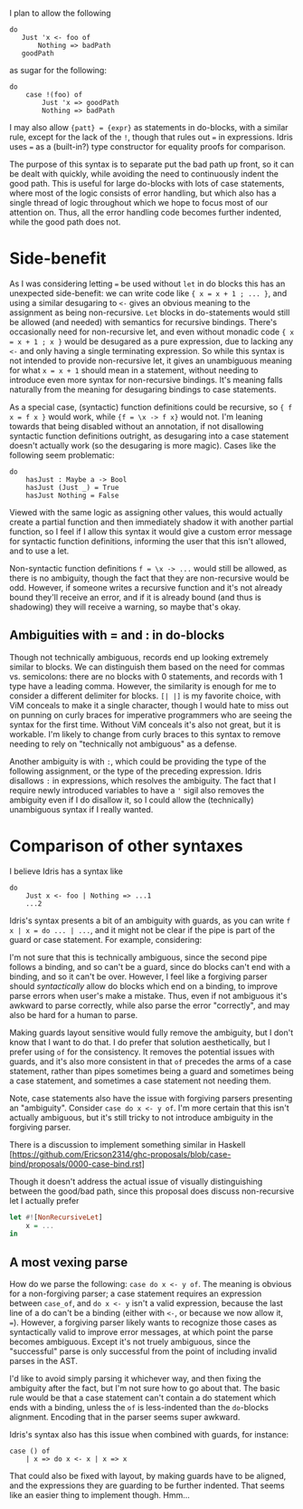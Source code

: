 
I plan to allow the following

```
do
   Just 'x <- foo of
       Nothing => badPath
   goodPath
```

as sugar for the following:

```
do
    case !(foo) of
        Just 'x => goodPath
        Nothing => badPath
```

I may also allow `{patt} = {expr}` as statements in do-blocks, with a similar rule, except for the lack of the `!`, though that rules out `=` in expressions. Idris uses `=` as a (built-in?) type constructor for equality proofs for comparison.

The purpose of this syntax is to separate put the bad path up front, so it can be dealt with quickly, while avoiding the need to continuously indent the good path. This is useful for large do-blocks with lots of case statements, where most of the logic consists of error handling, but which also has a single thread of logic throughout which we hope to focus most of our attention on. Thus, all the error handling code becomes further indented, while the good path does not.

# Side-benefit

As I was considering letting `=` be used without `let` in do blocks this has an unexpected side-benefit: we can write code like `{ x = x + 1 ; ... }`, and using a similar desugaring to `<-` gives an obvious meaning to the assignment as being non-recursive. `Let` blocks in do-statements would still be allowed (and needed) with semantics for recursive bindings. There's occasionally need for non-recursive let, and even without monadic code `{ x = x + 1 ; x }` would be desugared as a pure expression, due to lacking any `<-` and only having a single terminating expression. So while this syntax is not intended to provide non-recursive let, it gives an unambiguous meaning for what `x = x + 1` should mean in a statement, without needing to introduce even more syntax for non-recursive bindings. It's meaning falls naturally from the meaning for desugaring bindings to case statements.

As a special case, (syntactic) function definitions could be recursive, so `{ f x = f x }` would work, while `{f = \x -> f x}` would not. I'm leaning towards that being disabled without an annotation, if not disallowing syntactic function definitions outright, as desugaring into a case statement doesn't actually work (so the desugaring is more magic). Cases like the following seem problematic:

```
do
    hasJust : Maybe a -> Bool
    hasJust (Just _) = True
    hasJust Nothing = False
```

Viewed with the same logic as assigning other values, this would actually create a partial function and then immediately shadow it with another partial function, so I feel if I allow this syntax it would give a custom error message for syntactic function definitions, informing the user that this isn't allowed, and to use a let.

Non-syntactic function definitions `f = \x -> ...` would still be allowed, as there is no ambiguity, though the fact that they are non-recursive would be odd. However, if someone writes a recursive function and it's not already bound they'll receive an error, and if it is already bound (and thus is shadowing) they will receive a warning, so maybe that's okay.

## Ambiguities with = and : in do-blocks

Though not technically ambiguous, records end up looking extremely similar to blocks. We can distinguish them based on the need for commas vs. semicolons: there are no blocks with 0 statements, and records with 1 type have a leading comma. However, the similarity is enough for me to consider a different delimiter for blocks. `[| |]` is my favorite choice, with ViM conceals to make it a single character, though I would hate to miss out on punning on curly braces for imperative programmers who are seeing the syntax for the first time. Without ViM conceals it's also not great, but it is workable. I'm likely to change from curly braces to this syntax to remove needing to rely on "technically not ambiguous" as a defense.

Another ambiguity is with `:`, which could be providing the type of the following assignment, or the type of the preceding expression. Idris disallows `:` in expressions, which resolves the ambiguity. The fact that I require newly introduced variables to have a `'` sigil also removes the ambiguity even if I do disallow it, so I could allow the (technically) unambiguous syntax if I really wanted.

# Comparison of other syntaxes

I believe Idris has a syntax like

```
do
    Just x <- foo | Nothing => ...1
    ...2
```

Idris's syntax presents a bit of an ambiguity with guards, as you can write `f x | x = do ... | ...`, and it might not be clear if the pipe is part of the guard or case statement. For example, considering:



I'm not sure that this is technically ambiguous, since the second pipe follows a binding, and so can't be a guard, since do blocks can't end with a binding, and so it can't be over. However, I feel like a forgiving parser should *syntactically* allow do blocks which end on a binding, to improve parse errors when user's make a mistake. Thus, even if not ambiguous it's awkward to parse correctly, while also parse the error "correctly", and may also be hard for a human to parse.

Making guards layout sensitive would fully remove the ambiguity, but I don't know that I want to do that. I do prefer that solution aesthetically, but I prefer using `of` for the consistency. It removes the potential issues with guards, and it's also more consistent in that `of` precedes the arms of a case statement, rather than pipes sometimes being a guard and sometimes being a case statement, and sometimes a case statement not needing them.

Note, case statements also have the issue with forgiving parsers presenting an "ambiguity". Consider `case do x <- y of`. I'm more certain that this isn't actually ambiguous, but it's still tricky to not introduce ambiguity in the forgiving parser. 

There is a discussion to implement something similar in Haskell [https://github.com/Ericson2314/ghc-proposals/blob/case-bind/proposals/0000-case-bind.rst]

Though it doesn't address the actual issue of visually distinguishing between the good/bad path, since this proposal does discuss non-recursive let I actually prefer

```haskell
let #![NonRecursiveLet]
    x = ...
in
```


## A most vexing parse

How do we parse the following: `case do x <- y of`. The meaning is obvious for a non-forgiving parser; a case statement requires an expression between `case_of`, and `do x <- y` isn't a valid expression, because the last line of a do can't be a binding (either with `<-`, or because we now allow it, `=`). However, a forgiving parser likely wants to recognize those cases as syntactically valid to improve error messages, at which point the parse becomes ambiguous. Except it's not truely ambiguous, since the "successful" parse is only successful from the point of including invalid parses in the AST.

I'd like to avoid simply parsing it whichever way, and then fixing the ambiguity after the fact, but I'm not sure how to go about that. The basic rule would be that a case statement can't contain a do statement which ends with a binding, unless the `of` is less-indented than the `do`-blocks alignment. Encoding that in the parser seems super awkward.

Idris's syntax also has this issue when combined with guards, for instance:

```
case () of
    | x => do x <- x | x => x
```

That could also be fixed with layout, by making guards have to be aligned, and the expressions they are guarding to be further indented. That seems like an easier thing to implement though. Hmm...
